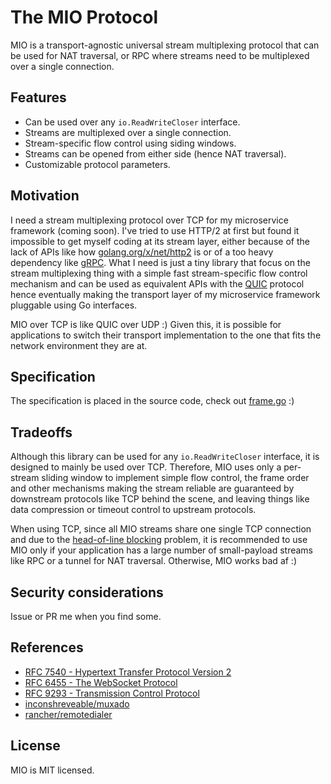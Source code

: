 # The MIO Protocol

MIO is a transport-agnostic universal stream multiplexing protocol that can be used for NAT traversal, or RPC where streams need to be multiplexed over a single connection.

## Features

- Can be used over any `io.ReadWriteCloser` interface.
- Streams are multiplexed over a single connection.
- Stream-specific flow control using siding windows.
- Streams can be opened from either side (hence NAT traversal).
- Customizable protocol parameters.

## Motivation

I need a stream multiplexing protocol over TCP for my microservice framework (coming soon). I've tried to use HTTP/2 at first but found it impossible to get myself coding at its stream layer, either because of the lack of APIs like how [golang.org/x/net/http2](https://golang.org/x/net/http2) is or of a too heavy dependency like [gRPC](https://github.com/grpc/grpc-go). What I need is just a tiny library that focus on the stream multiplexing thing with a simple fast stream-specific flow control mechanism and can be used as equivalent APIs with the [QUIC](https://en.wikipedia.org/wiki/QUIC) protocol hence eventually making the transport layer of my microservice framework pluggable using Go interfaces.

MIO over TCP is like QUIC over UDP :) Given this, it is possible for applications to switch their transport implementation to the one that fits the network environment they are at.

## Specification

The specification is placed in the source code, check out [frame.go](./frame.go) :)

## Tradeoffs

Although this library can be used for any `io.ReadWriteCloser` interface, it is designed to mainly be used over TCP. Therefore, MIO uses only a per-stream sliding window to implement simple flow control, the frame order and other mechanisms making the stream reliable are guaranteed by downstream protocols like TCP behind the scene, and leaving things like data compression or timeout control to upstream protocols.

When using TCP, since all MIO streams share one single TCP connection and due to the [head-of-line blocking](https://en.wikipedia.org/wiki/Head-of-line_blocking) problem, it is recommended to use MIO only if your application has a large number of small-payload streams like RPC or a tunnel for NAT traversal. Otherwise, MIO works bad af :)

## Security considerations

Issue or PR me when you find some.

## References

- [RFC 7540 - Hypertext Transfer Protocol Version 2](https://httpwg.org/specs/rfc7540.html)
- [RFC 6455 - The WebSocket Protocol](https://www.rfc-editor.org/rfc/rfc6455)
- [RFC 9293 - Transmission Control Protocol](https://www.ietf.org/rfc/rfc9293.html)
- [inconshreveable/muxado](https://github.com/inconshreveable/muxado)
- [rancher/remotedialer](https://github.com/rancher/remotedialer)

## License

MIO is MIT licensed.